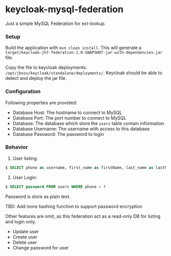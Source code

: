 # keycloak-mysql-federation

Just a simple MySQL Federation for ext-lookup.

### Setup

Build the application with `mvn clean install`. This will generate a `target/keycloak-jh7-federation-1.0-SNAPSHOT-jar-with-dependencies.jar` file.

Copy the file to keycloak deployments: `/opt/jboss/keycloak/standalone/deployments/`. Keycloak should be able to detect and deploy the jar file.

### Configuration

Following properties are provided:

- Database Host: The hostname to connect to MySQL
- Database Port: The port number to connect to MySQL
- Database: The database which store the `users` table contain information
- Database Username: The username with access to this database
- Database Password: The password to login

### Behavior

1. User listing:

```sql
$ SELECT phone as username, first_name as firstName, last_name as lastName from users
```

2. User Login:

```sql
$ SELECT password FROM users WHERE phone = ?
```

Password is store as plain text.

TBD: Add more hashing function to support password encryption

Other features are omit, as this federation act as a read-only DB for listing and login only.

- Update user
- Create user
- Delete user
- Change password for user
